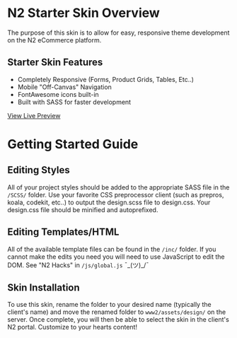 # N2 Starter Skin Overview
The purpose of this skin is to allow for easy, responsive theme development on the N2 eCommerce platform.

## Starter Skin Features
+ Completely Responsive (Forms, Product Grids, Tables, Etc..)
+ Mobile "Off-Canvas" Navigation
+ FontAwesome icons built-in
+ Built with SASS for faster development

[View Live Preview](http://realizen2.mycartssl.com/store/index.cfm)

# Getting Started Guide

## Editing Styles
All of your project styles should be added to the appropriate SASS file in the `/SCSS/` folder. Use your favorite CSS preprocessor client (such as prepros, koala, codekit, etc..) to output the design.scss file to design.css. Your design.css file should be minified and autoprefixed.

## Editing Templates/HTML
All of the available template files can be found in the `/inc/` folder. If you cannot make the edits you need you will need to use JavaScript to edit the DOM. See "N2 Hacks" in `/js/global.js` ¯\_(ツ)_/¯

## Skin Installation
To use this skin, rename the folder to your desired name (typically the client's name) and move the renamed folder to `www2/assets/design/` on the server. Once complete, you will then be able to select the skin in the client's N2 portal. Customize to your hearts content!
